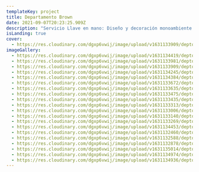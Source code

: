 ```yaml
---
templateKey: project
title: Departamento Brown
date: 2021-09-07T20:23:25.909Z
description: "Servicio Llave en mano: Diseño y decoración monoambiente."
isLanding: true
cover:
  - https://res.cloudinary.com/dgxp6vwij/image/upload/v1631133909/deptoBrown/deptoBrown-38_dzrkeq.jpg
imageGallery:
  - https://res.cloudinary.com/dgxp6vwij/image/upload/v1631134419/deptoBrown/deptoBrown-52_xm5p3a.jpg
  - https://res.cloudinary.com/dgxp6vwij/image/upload/v1631133981/deptoBrown/deptoBrown-40_cfnnxt.jpg
  - https://res.cloudinary.com/dgxp6vwij/image/upload/v1631133909/deptoBrown/deptoBrown-38_dzrkeq.jpg
  - https://res.cloudinary.com/dgxp6vwij/image/upload/v1631134245/deptoBrown/deptoBrown-47_nwezbx.jpg
  - https://res.cloudinary.com/dgxp6vwij/image/upload/v1631134384/deptoBrown/deptoBrown-51_fvul41.jpg
  - https://res.cloudinary.com/dgxp6vwij/image/upload/v1631133672/deptoBrown/deptoBrown-32_pu0ed8.jpg
  - https://res.cloudinary.com/dgxp6vwij/image/upload/v1631133635/deptoBrown/deptoBrown-31_dcpzdo.jpg
  - https://res.cloudinary.com/dgxp6vwij/image/upload/v1631133475/deptoBrown/deptoBrown-27_cqfxkq.jpg
  - https://res.cloudinary.com/dgxp6vwij/image/upload/v1631133435/deptoBrown/deptoBrown-26_qbxdwc.jpg
  - https://res.cloudinary.com/dgxp6vwij/image/upload/v1631133313/deptoBrown/deptoBrown-23_eosmz4.jpg
  - https://res.cloudinary.com/dgxp6vwij/image/upload/v1631133006/deptoBrown/deptoBrown-16_nv4sjz.jpg
  - https://res.cloudinary.com/dgxp6vwij/image/upload/v1631133140/deptoBrown/deptoBrown-19_wlktp9.jpg
  - https://res.cloudinary.com/dgxp6vwij/image/upload/v1631133269/deptoBrown/deptoBrown-22_oy57dt.jpg
  - https://res.cloudinary.com/dgxp6vwij/image/upload/v1631134453/deptoBrown/deptoBrown-53_pfygjq.jpg
  - https://res.cloudinary.com/dgxp6vwij/image/upload/v1631132460/deptoBrown/deptoBrown-3_hl8frq.jpg
  - https://res.cloudinary.com/dgxp6vwij/image/upload/v1631132588/deptoBrown/deptoBrown-6_rxuuib.jpg
  - https://res.cloudinary.com/dgxp6vwij/image/upload/v1631132878/deptoBrown/deptoBrown-13_wsb99k.jpg
  - https://res.cloudinary.com/dgxp6vwij/image/upload/v1631135014/deptoBrown/deptoBrown-68_c7kqdy.jpg
  - https://res.cloudinary.com/dgxp6vwij/image/upload/v1631134974/deptoBrown/deptoBrown-67_khnhr0.jpg
  - https://res.cloudinary.com/dgxp6vwij/image/upload/v1631134936/deptoBrown/deptoBrown-66_t4sf5n.jpg
---
```

